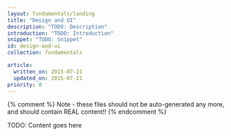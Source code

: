 ```yaml
---
layout: fundamentals/landing
title: "Design and UI"
description: "TODO: Description"
introduction: "TODO: Introduction"
snippet: "TODO: Snippet"
id: design-and-ui
collection: fundamentals

article:
  written_on: 2015-07-21
  updated_on: 2015-07-21
priority: 0
---
```


{% comment %}
Note - these files should not be auto-generated any more, and should contain
REAL content!!
{% endcomment %}

TODO: Content goes here

